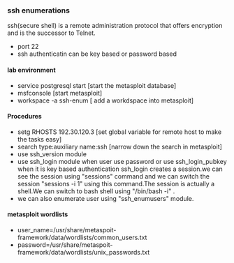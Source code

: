 ### ssh enumerations
ssh(secure shell) is a remote administration protocol that offers encryption and is the successor to Telnet.
- port 22
- ssh authenticatin can be key based or password based
#### lab environment
- service postgresql start [start the metasploit database]
- msfconsole [start metasploit]
- workspace -a ssh-enum [ add a workdspace into metasploit]

#### Procedures
- setg RHOSTS 192.30.120.3 [set global variable for remote host to make the tasks easy]
- search type:auxiliary name:ssh [narrow down the search in metasploit]
- use ssh_version module
- use ssh_login module when user use password or use ssh_login_pubkey when it is key based authentication
ssh_login creates a session.we can see the session using "sessions" command  and we can switch the session "sessions -i 1" using this command.The session is actually a shell.We can switch to bash shell using "/bin/bash -i" .
- we can also enumerate user using "ssh_enumusers" module.


#### metasploit wordlists
- user_name=/usr/share/metaspoit-framework/data/wordlists/common_users.txt
- password=/usr/share/metaspoit-framework/data/wordlists/unix_passwords.txt
